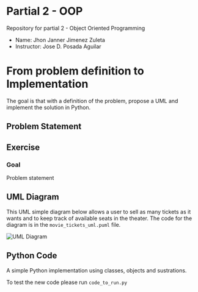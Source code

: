 # Partial 2 - OOP
Repository for partial 2 - Object Oriented Programming

- Name: Jhon Janner Jimenez Zuleta
- Instructor: Jose D. Posada Aguilar

# From problem definition to Implementation

The goal is that with a definition of the problem, propose a UML and implement the solution in Python.

## Problem Statement

## Exercise

### Goal

Problem statement

## UML Diagram

This UML simple diagram below allows a user to sell as many tickets as it wants and to keep track of available seats in the theater. The code for the diagram is in the `movie_tickets_uml.puml` file.

![UML Diagram]()

## Python Code

A simple Python implementation using classes, objects and sustrations.

To test the new code please run `code_to_run.py`